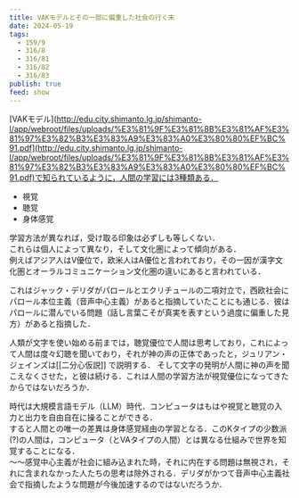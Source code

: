 ```yaml
---
title: VAKモデルとその一部に偏重した社会の行く末
date: 2024-05-19
tags:
  - 159/9
  - 316/8
  - 316/81
  - 316/82
  - 316/83
publish: true
feed: show
---
```

[VAKモデル](http://edu.city.shimanto.lg.jp/shimanto-l/app/webroot/files/uploads/%E3%81%9F%E3%81%8B%E3%81%AF%E3%81%97%E3%82%B3%E3%83%A9%E3%83%A0%E3%80%80%EF%BC%91.pdf](http://edu.city.shimanto.lg.jp/shimanto-l/app/webroot/files/uploads/%E3%81%9F%E3%81%8B%E3%81%AF%E3%81%97%E3%82%B3%E3%83%A9%E3%83%A0%E3%80%80%EF%BC%91.pdf)で知られているように，人間の学習には3種類ある．
 - 視覚
 - 聴覚
 - 身体感覚  

学習方法が異なれば，受け取る印象は必ずしも等しくない．  
これらは個人によって異なり，そして文化圏によって傾向がある．  
例えばアジア人はV優位で，欧米人はA優位と言われており，その一因が漢字文化圏とオーラルコミュニケーション文化圏の違いにあると言われている．

これはジャック・デリダがパロールとエクリチュールの二項対立で，西欧社会にパロール本位主義（音声中心主義）があると指摘していたことにも通じる．彼はパロールに潜んでいる問題（話し言葉こそが真実を表すという過度に偏重した見方）があると指摘した．

人類が文字を使い始める前までは，聴覚優位で人間は思考しており，これによって人間は度々幻聴を聞いており，それが神の声の正体であったと，ジュリアン・ジェインズは[[二分心仮説]] で説明する．
そして文字の発明が人間に神の声を聞こえなくさせた，と彼は続ける．これは人間の学習方法が視覚優位になってきたからではないだろうか．

時代は大規模言語モデル（LLM）時代．コンピュータはもはや視覚と聴覚の入力と出力を自由自在に操ることができる．  
すると人間との唯一の差異は身体感覚経由の学習となる．このKタイプの少数派(?)の人間は，コンピュータ（とVAタイプの人間）とは異なる仕組みで世界を知覚することになる．  
〜〜感覚中心主義が社会に組み込まれた時，それに内在する問題は無視され，それに含まれなかった人たちの思考は除外される．デリダがかつて音声中心主義社会で指摘したような問題が今後加速するのではないだろうか．